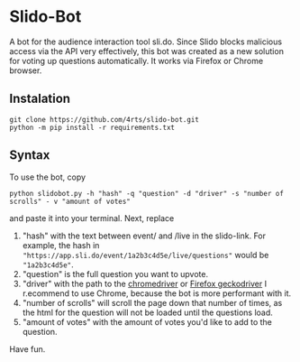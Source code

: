 # Slido-Bot
A bot for the audience interaction tool sli.do.
Since Slido blocks malicious access via the API very effectively, this bot was created as a new solution for voting up questions automatically. It works via Firefox or Chrome browser.
## Instalation
```
git clone https://github.com/4rts/slido-bot.git
python -m pip install -r requirements.txt
```
## Syntax
To use the bot, copy 
```
python slidobot.py -h "hash" -q "question" -d "driver" -s "number of scrolls" - v "amount of votes"
```
and paste it into your terminal. Next, replace
1. "hash" with the text between event/ and /live in the slido-link.
For example, the hash in ```"https://app.sli.do/event/1a2b3c4d5e/live/questions"```
would be ```"1a2b3c4d5e"```.
2. "question" is the full question you want to upvote.
3. "driver" with the path to the [chromedriver](https://chromedriver.chromium.org/) or [Firefox geckodriver](https://github.com/mozilla/geckodriver/releases) I r.ecommend to use Chrome, because the bot is more performant with it.
4. "number of scrolls" will scroll the page down that number of times, as the html for the question will not be loaded until the questions load.
5. "amount of votes" with the amount of votes you'd like to add to the question.

Have fun.
